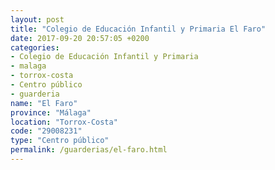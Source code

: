 ```yaml
---
layout: post
title: "Colegio de Educación Infantil y Primaria El Faro"
date: 2017-09-20 20:57:05 +0200
categories:
- Colegio de Educación Infantil y Primaria
- malaga
- torrox-costa
- Centro público
- guarderia
name: "El Faro"
province: "Málaga"
location: "Torrox-Costa"
code: "29008231"
type: "Centro público"
permalink: /guarderias/el-faro.html
---
```

